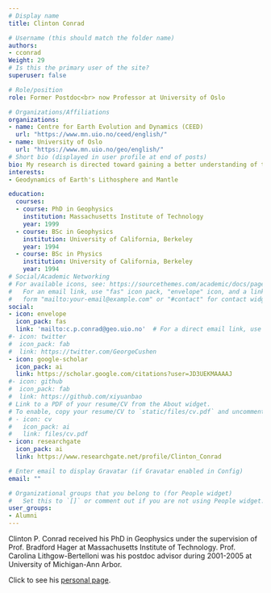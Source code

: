 ```yaml
---
# Display name
title: Clinton Conrad

# Username (this should match the folder name)
authors:
- cconrad
Weight: 29
# Is this the primary user of the site?
superuser: false

# Role/position
role: Former Postdoc<br> now Professor at University of Oslo

# Organizations/Affiliations
organizations:
- name: Centre for Earth Evolution and Dynamics (CEED)
  url: "https://www.mn.uio.no/ceed/english/"
- name: University of Oslo
  url: "https://www.mn.uio.no/geo/english/"
# Short bio (displayed in user profile at end of posts)
bio: My research is directed toward gaining a better understanding of the Earth's dynamic interior, with a focus on the mantle, which convects slowly over millions of years, and the lithosphere, which is broken into several tectonic plates that move in response to mantle flow. 
interests:
- Geodynamics of Earth's Lithosphere and Mantle

education:
  courses:
  - course: PhD in Geophysics
    institution: Massachusetts Institute of Technology
    year: 1999
  - course: BSc in Geophysics
    institution: University of California, Berkeley
    year: 1994
  - course: BSc in Physics
    institution: University of California, Berkeley
    year: 1994
# Social/Academic Networking
# For available icons, see: https://sourcethemes.com/academic/docs/page-builder/#icons
#   For an email link, use "fas" icon pack, "envelope" icon, and a link in the
#   form "mailto:your-email@example.com" or "#contact" for contact widget.
social:
- icon: envelope
  icon_pack: fas
  link: 'mailto:c.p.conrad@geo.uio.no'  # For a direct email link, use "mailto:test@example.org".
#- icon: twitter
#  icon_pack: fab
#  link: https://twitter.com/GeorgeCushen
- icon: google-scholar
  icon_pack: ai
  link: https://scholar.google.com/citations?user=JD3UEKMAAAAJ
#- icon: github
#  icon_pack: fab
#  link: https://github.com/xiyuanbao
# Link to a PDF of your resume/CV from the About widget.
# To enable, copy your resume/CV to `static/files/cv.pdf` and uncomment the lines below.
# - icon: cv
#   icon_pack: ai
#   link: files/cv.pdf
- icon: researchgate
  icon_pack: ai
  link: https://www.researchgate.net/profile/Clinton_Conrad

# Enter email to display Gravatar (if Gravatar enabled in Config)
email: ""

# Organizational groups that you belong to (for People widget)
#   Set this to `[]` or comment out if you are not using People widget.
user_groups:
- Alumni
---
```


Clinton P. Conrad received his PhD in Geophysics under the supervision of Prof. Bradford Hager at Massachusetts Institute of Technology. Prof. Carolina Lithgow-Bertelloni was his postdoc advisor during 2001-2005 at University of Michigan-Ann Arbor. 

Click to see his [personal page](https://www.clintconrad.no/).

